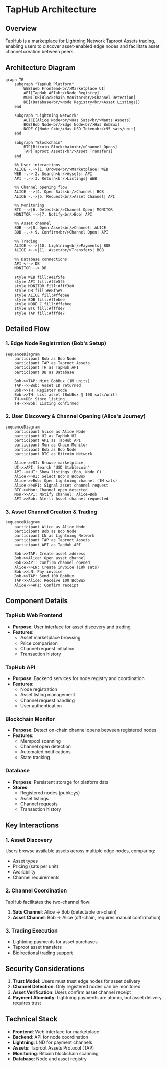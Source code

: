 # TapHub Architecture

## Overview

TapHub is a marketplace for Lightning Network Taproot Assets trading, enabling users to discover asset-enabled edge nodes and facilitate asset channel creation between peers.

## Architecture Diagram

```mermaid
graph TB
    subgraph "TapHub Platform"
        WEB[Web Frontend<br/>Marketplace UI]
        API[TapHub API<br/>Node Registry]
        MONITOR[Blockchain Monitor<br/>Channel Detection]
        DB[(Database<br/>Node Registry<br/>Asset Listings)]
    end

    subgraph "Lightning Network"
        ALICE[Alice Node<br/>Has Sats<br/>Wants Assets]
        BOB[Bob Node<br/>Edge Node<br/>Has BobBux]
        NODE_C[Node C<br/>Has USD Token<br/>95 sats/unit]
    end

    subgraph "Blockchain"
        BTC[Bitcoin Blockchain<br/>Channel Opens]
        TAP[Taproot Assets<br/>Asset Transfers]
    end

    %% User interactions
    ALICE -.->|1. Browse<br/>Marketplace| WEB
    WEB -.->|2. Search<br/>Assets| API
    API -.->|3. Return<br/>Listings| WEB
    
    %% Channel opening flow
    ALICE -->|4. Open Sats<br/>Channel| BOB
    ALICE -.->|5. Request<br/>Asset Channel| API
    
    %% Monitoring
    BTC -->|6. Detect<br/>Channel Open| MONITOR
    MONITOR -->|7. Notify<br/>Bob| API
    
    %% Asset channel
    BOB -->|8. Open Asset<br/>Channel| ALICE
    BOB -.->|9. Confirm<br/>Channel Open| API
    
    %% Trading
    ALICE <-->|10. Lightning<br/>Payments| BOB
    ALICE <-->|11. Asset<br/>Transfers| BOB
    
    %% Database connections
    API <--> DB
    MONITOR --> DB
    
    style WEB fill:#e1f5fe
    style API fill:#f3e5f5
    style MONITOR fill:#fff3e0
    style DB fill:#e8f5e9
    style ALICE fill:#ffebee
    style BOB fill:#ffebee
    style NODE_C fill:#ffebee
    style BTC fill:#fffde7
    style TAP fill:#fffde7
```

## Detailed Flow

### 1. Edge Node Registration (Bob's Setup)
```mermaid
sequenceDiagram
    participant Bob as Bob Node
    participant TAP as Taproot Assets
    participant TH as TapHub API
    participant DB as Database

    Bob->>TAP: Mint BobBux (1M units)
    TAP-->>Bob: Asset ID returned
    Bob->>TH: Register node
    Bob->>TH: List asset (BobBux @ 100 sats/unit)
    TH->>DB: Store listing
    TH-->>Bob: Listing confirmed
```

### 2. User Discovery & Channel Opening (Alice's Journey)
```mermaid
sequenceDiagram
    participant Alice as Alice Node
    participant UI as TapHub UI
    participant API as TapHub API
    participant Mon as Chain Monitor
    participant Bob as Bob Node
    participant BTC as Bitcoin Network

    Alice->>UI: Browse marketplace
    UI->>API: Search "USD Stablecoin"
    API-->>UI: Show listings (Bob, Node C)
    Alice->>UI: Select Bob's BobBux
    Alice->>Bob: Open Lightning channel (1M sats)
    Alice->>API: Signal asset channel request
    BTC->>Mon: Channel open detected
    Mon->>API: Notify channel: Alice→Bob
    API->>Bob: Alert: Asset channel requested
```

### 3. Asset Channel Creation & Trading
```mermaid
sequenceDiagram
    participant Alice as Alice Node
    participant Bob as Bob Node
    participant LN as Lightning Network
    participant TAP as Taproot Assets
    participant API as TapHub API

    Bob->>TAP: Create asset address
    Bob->>Alice: Open asset channel
    Bob->>API: Confirm channel opened
    Alice->>LN: Create invoice (10k sats)
    Bob->>LN: Pay invoice
    Bob->>TAP: Send 100 BobBux
    TAP->>Alice: Receive 100 BobBux
    Alice->>API: Confirm receipt
```

## Component Details

### TapHub Web Frontend
- **Purpose**: User interface for asset discovery and trading
- **Features**:
  - Asset marketplace browsing
  - Price comparison
  - Channel request initiation
  - Transaction history

### TapHub API
- **Purpose**: Backend services for node registry and coordination
- **Features**:
  - Node registration
  - Asset listing management
  - Channel request handling
  - User authentication

### Blockchain Monitor
- **Purpose**: Detect on-chain channel opens between registered nodes
- **Features**:
  - Mempool scanning
  - Channel open detection
  - Automated notifications
  - State tracking

### Database
- **Purpose**: Persistent storage for platform data
- **Stores**:
  - Registered nodes (pubkeys)
  - Asset listings
  - Channel requests
  - Transaction history

## Key Interactions

### 1. Asset Discovery
Users browse available assets across multiple edge nodes, comparing:
- Asset types
- Pricing (sats per unit)
- Availability
- Channel requirements

### 2. Channel Coordination
TapHub facilitates the two-channel flow:
1. **Sats Channel**: Alice → Bob (detectable on-chain)
2. **Asset Channel**: Bob → Alice (off-chain, requires manual confirmation)

### 3. Trading Execution
- Lightning payments for asset purchases
- Taproot asset transfers
- Bidirectional trading support

## Security Considerations

1. **Trust Model**: Users must trust edge nodes for asset delivery
2. **Channel Detection**: Only registered nodes can be monitored
3. **Asset Verification**: Users confirm asset channel receipt
4. **Payment Atomicity**: Lightning payments are atomic, but asset delivery requires trust

## Technical Stack

- **Frontend**: Web interface for marketplace
- **Backend**: API for node coordination
- **Lightning**: LND for payment channels
- **Assets**: Taproot Assets Protocol (TAP)
- **Monitoring**: Bitcoin blockchain scanning
- **Database**: Node and asset registry